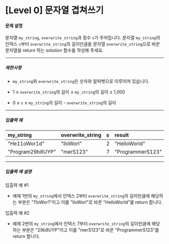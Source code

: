 # [Level 0] 문자열 겹쳐쓰기

#### 문제 설명

문자열 ```my_string```, ```overwrite_string```과 정수 ```s```가 주어집니다. 문자열 ```my_string```의 인덱스 ```s```부터 ```overwrite_string```의 길이만큼을 문자열 ```overwrite_string```으로 바꾼 문자열을 return 하는 solution 함수를 작성해 주세요.

---

##### 제한사항

- ```my_string```와 ```overwrite_string```은 숫자와 알파벳으로 이루어져 있습니다.

- 1 ≤ ```overwrite_string```의 길이 ≤ ```my_string```의 길이 ≤ 1,000
  
- 0 ≤ ```s``` ≤ ```my_string```의 길이 - ```overwrite_string```의 길이

---

##### 입출력 예

|my_string|overwrite_string|s|result|
|:-----|:----|:--|:------|
|"He11oWor1d"|"lloWorl"|2|"HelloWorld"|
|"Program29b8UYP"|"merS123"|7|"ProgrammerS123"|

---

##### 입출력 예 설명

입출력 예 #1

- 예제 1번의 ```my_string```에서 인덱스 2부터 ```overwrite_string```의 길이만큼에 해당하는 부분은 "11oWor1"이고 이를 "lloWorl"로 바꾼 "HelloWorld"를 return 합니다.

입출력 예 #2

- 예제 2번의 ```my_string```에서 인덱스 7부터 ```overwrite_string```의 길이만큼에 해당하는 부분은 "29b8UYP"이고 이를 "merS123"로 바꾼 "ProgrammerS123"를 return 합니다.
